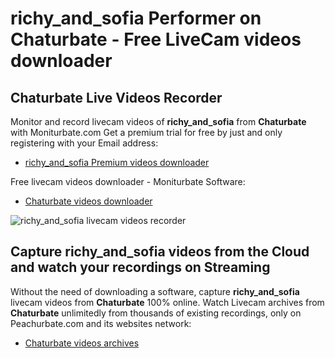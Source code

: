 # richy_and_sofia Performer on Chaturbate - Free LiveCam videos downloader

## Chaturbate Live Videos Recorder

Monitor and record livecam videos of **richy_and_sofia** from **Chaturbate** with Moniturbate.com
Get a premium trial for free by just and only registering with your Email address:
* [richy_and_sofia Premium videos downloader](https://moniturbate.com/request-demo-licence-key.html)

Free livecam videos downloader - Moniturbate Software:
* [Chaturbate videos downloader](https://moniturbate.com/moniturbate-download-software.html)

![richy_and_sofia livecam videos recorder](https://peachurnet.com/templates/moniturbate-software.png)


## Capture richy_and_sofia videos from the Cloud and watch your recordings on Streaming

Without the need of downloading a software, capture **richy_and_sofia** livecam videos from **Chaturbate** 100% online.
Watch Livecam archives from **Chaturbate** unlimitedly from thousands of existing recordings, only on Peachurbate.com and its websites network:
* [Chaturbate videos archives](https://peachurnet.com/)